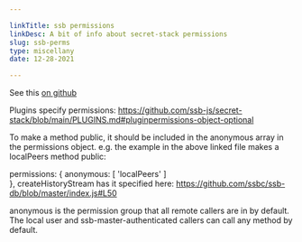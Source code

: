 ```yaml
---

linkTitle: ssb permissions
linkDesc: A bit of info about secret-stack permissions
slug: ssb-perms
type: miscellany
date: 12-28-2021

---
```


See this [on
github](https://github.com/ssbc/ssb-server/issues/736#issuecomment-712443456)

Plugins specify permissions:
https://github.com/ssb-js/secret-stack/blob/main/PLUGINS.md#pluginpermissions-object-optional

To make a method public, it should be included in the anonymous array in the permissions object.
e.g. the example in the above linked file makes a localPeers method public:

  permissions: {
    anonymous: [ 'localPeers' ]                                         
  },
createHistoryStream has it specified here:
https://github.com/ssbc/ssb-db/blob/master/index.js#L50

anonymous is the permission group that all remote callers are in by default. The local user and ssb-master-authenticated callers can call any method by default.
